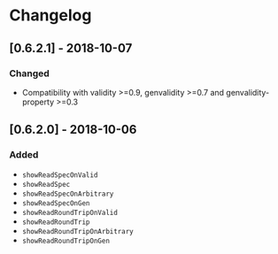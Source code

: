 # Changelog

## [0.6.2.1] - 2018-10-07

### Changed

* Compatibility with validity >=0.9, genvalidity >=0.7 and genvalidity-property >=0.3

## [0.6.2.0] - 2018-10-06

### Added

* `showReadSpecOnValid`
* `showReadSpec`
* `showReadSpecOnArbitrary`
* `showReadSpecOnGen`
* `showReadRoundTripOnValid`
* `showReadRoundTrip`
* `showReadRoundTripOnArbitrary`
* `showReadRoundTripOnGen`
